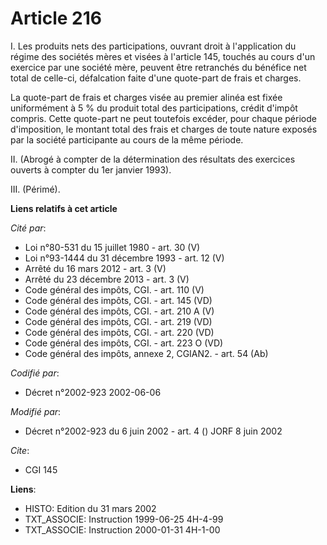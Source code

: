 # Article 216

I. Les produits nets des participations, ouvrant droit à l'application du régime des sociétés mères et visées à l'article
145, touchés au cours d'un exercice par une société mère, peuvent être retranchés du bénéfice net total de celle-ci,
défalcation faite d'une quote-part de frais et charges.

La quote-part de frais et charges visée au premier alinéa est fixée uniformément à 5 % du produit total des participations,
crédit d'impôt compris. Cette quote-part ne peut toutefois excéder, pour chaque période d'imposition, le montant total des
frais et charges de toute nature exposés par la société participante au cours de la même période.

II. (Abrogé à compter de la détermination des résultats des exercices ouverts à compter du 1er janvier 1993).

III. (Périmé).

**Liens relatifs à cet article**

_Cité par_:

  - Loi n°80-531 du 15 juillet 1980 - art. 30 (V)
  - Loi n°93-1444 du 31 décembre 1993 - art. 12 (V)
  - Arrêté du 16 mars 2012 - art. 3 (V)
  - Arrêté du 23 décembre 2013 - art. 3 (V)
  - Code général des impôts, CGI. - art. 110 (V)
  - Code général des impôts, CGI. - art. 145 (VD)
  - Code général des impôts, CGI. - art. 210 A (V)
  - Code général des impôts, CGI. - art. 219 (VD)
  - Code général des impôts, CGI. - art. 220 (VD)
  - Code général des impôts, CGI. - art. 223 O (VD)
  - Code général des impôts, annexe 2, CGIAN2. - art. 54 (Ab)

_Codifié par_:

  - Décret n°2002-923 2002-06-06

_Modifié par_:

  - Décret n°2002-923 du 6 juin 2002 - art. 4 () JORF 8 juin 2002

_Cite_:

  - CGI 145

**Liens**:

  - HISTO: Edition du 31 mars 2002
  - TXT_ASSOCIE: Instruction 1999-06-25 4H-4-99
  - TXT_ASSOCIE: Instruction 2000-01-31 4H-1-00
